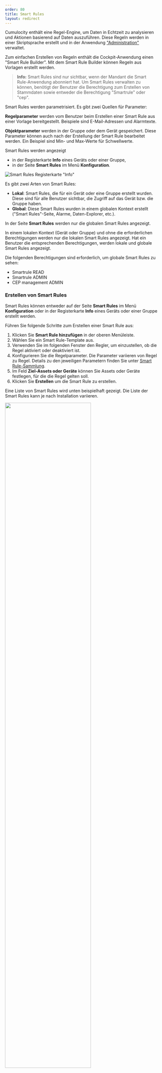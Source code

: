 ```yaml
---
order: 80
title: Smart Rules
layout: redirect
---
```



Cumulocity enthält eine Regel-Engine, um Daten in Echtzeit zu analysieren und Aktionen basierend auf Daten auszuführen. Diese Regeln werden in einer Skriptsprache erstellt und in der Anwendung ["Administration"](/guides/benutzerhandbuch/administration) verwaltet.

Zum einfachen Erstellen von Regeln enthält die Cockpit-Anwendung einen "Smart Rule Builder". Mit dem Smart Rule Builder können Regeln aus Vorlagen erstellt werden. 

>**Info:** Smart Rules sind nur sichtbar, wenn der Mandant die Smart Rule-Anwendung abonniert hat. Um Smart Rules verwalten zu können, benötigt der Benutzer die Berechtigung zum Erstellen von Stammdaten sowie entweder die Berechtigung "Smartrule" oder "cep".

Smart Rules werden parametrisiert. Es gibt zwei Quellen für Parameter:

**Regelparameter** werden vom Benutzer beim Erstellen einer Smart Rule aus einer Vorlage bereitgestellt. Beispiele sind E-Mail-Adressen und Alarmtexte.

**Objektparameter** werden in der Gruppe oder dem Gerät gespeichert. Diese Parameter können auch nach der Erstellung der Smart Rule bearbeitet werden. Ein Beispiel sind Min- und Max-Werte für Schwellwerte.

Smart Rules werden angezeigt

* in der Registerkarte **Info** eines Geräts oder einer Gruppe,
* in der Seite **Smart Rules** im Menü **Konfiguration**. 

![Smart Rules Registerkarte "Info"](/guides/images/benutzerhandbuch/cockpit-smartrule-info-tab.png)

Es gibt zwei Arten von Smart Rules:

- **Lokal**: Smart Rules, die für ein Gerät oder eine Gruppe erstellt wurden. Diese sind für alle Benutzer sichtbar, die Zugriff auf das Gerät bzw. die Gruppe haben.
- **Global**: Diese Smart Rules wurden in einem globalen Kontext erstellt ("Smart Rules"-Seite, Alarme, Daten-Explorer, etc.). 

In der Seite **Smart Rules** werden nur die globalen Smart Rules angezeigt. 

In einem lokalen Kontext (Gerät oder Gruppe) und ohne die erforderlichen Berechtigungen werden nur die lokalen Smart Rules angezeigt. Hat ein Benutzer die entsprechenden Berechtigungen, werden lokale und globale Smart Rules angezeigt.

Die folgenden Berechtigungen sind erforderlich, um globale Smart Rules zu sehen:

- Smartrule READ
- Smartrule ADMIN
- CEP management ADMIN

### <a name="create-rules"></a>Erstellen von Smart Rules

Smart Rules können entweder auf der Seite **Smart Rules** im Menü **Konfiguration** oder in der Registerkarte **Info** eines Geräts oder einer Gruppe erstellt werden.

Führen Sie folgende Schritte zum Erstellen einer Smart Rule aus:

1. Klicken Sie **Smart Rule hinzufügen** in der oberen Menüleiste. 
2. Wählen Sie ein Smart Rule-Template aus. 
3. Verwenden Sie im folgenden Fenster den Regler, um einzustellen, ob die Regel aktiviert oder deaktiviert ist. 
4. Konfigurieren Sie die Regelparameter. Die Parameter variieren von Regel zu Regel. Details zu den jeweiligen Parametern finden Sie unter [Smart Rule-Sammlung](/guides/benutzerhandbuch/cockpit#smart-rules-collection). 
5. Im Feld **Ziel-Assets oder Geräte** können Sie Assets oder Geräte festlegen, für die die Regel gelten soll.  
6. Klicken Sie **Erstellen** um die Smart Rule zu erstellen.

Eine Liste von Smart Rules wird unten beispielhaft gezeigt. Die Liste der Smart Rules kann je nach Installation variieren.

<img src="/guides/images/benutzerhandbuch/cockpit-global-smart-rules.png" name="Globale Smart Rules" style="width:75%;"/>

Wenn die Regel aktiviert und nicht für bestimmte Geräte angelegt wurde, ist die Regel nun für alle Geräte und Gruppen aktiv. 

Im nächsten Abschnitt erfahren Sie, wie Sie eine Smart Rule für bestimmte Objekte deaktivieren.

Um Irritationen vorzubeugen, werden deaktivierte Smart Rules nicht in Gruppenmenüs oder Gerätemenüs angezeigt. 

Smart Rules können mehrfach instanziiert werden.


### Aktivieren und Deaktivieren von Smart Rules

Smart Rules können für einzelne Objekte (Geräte oder Gruppen) eingeschaltet (aktiviert) oder abgeschaltet (deaktiviert) werden. Wenn beispielsweise ein Gerät zu viele Schwellwertalarme erzeugt, können Sie die Regel für dieses einzelne Objekt deaktivieren. Die Regel bleibt für alle anderen Objekte aktiv.

Um eine Smart Rule für eine Gruppe oder ein Gerät ein- oder abzuschalten, navigieren Sie zur Registerkarte "Info" für das Objekt und aktivieren/deaktivieren Sie die Regel über den Regler.

<img src="/guides/images/benutzerhandbuch/cockpit-smart-rule-activate.png" name="Smart Rule aktivieren/deaktivieren" style="width:100%;"/>

### Bearbeiten von Smart Rules

Um eine Smart Rule zu bearbeiten, öffnen Sie das Kontextmenü der Regel über das Menüsymbol und klicken Sie **Bearbeiten**.

### Duplizieren von Smart Rules

Um eine Smart Rule zu duplizieren, öffnen Sie das Kontextmenü der Regel über das Menüsymbol und klicken Sie **Duplizieren**. Bearbeiten Sie zumindest den Namen und klicken Sie **Änderungen speichern** um Ihre Angaben zu speichern.

### Löschen von Smart Rules

Um eine Smart Rule zu löschen, öffnen Sie das Kontextmenü der Regel über das Menüsymbol und klicken Sie **Löschen**.

### Fehlerbehebung bei Smart Rules

Um die Fehlersuche zu vereinfachen gibt es einen direkten Link von einer Smart Rule zum entsprechenden Echtzeitverarbeitungsmodul. Öffnen Sie das Kontextmenü der Regel über das Menüsymbol und klicken Sie **Quelltext ansehen**, um diese Option zu nutzen.

### Beispiel: Definieren von exakten Schwellwerten

Führen Sie folgende Schritte aus, um eine Schwellwertregel zu definieren:

1. Navigieren Sie im Menü **Gruppen** zu dem Objekt (Gruppe oder Gerät), auf welches Sie den Schwellwert anwenden möchten.
2. Wechseln Sie zur Registerkarte **Daten-Explorer**.
3. Wenn der Datenpunkt, der den Schwellwert festlegen soll, standardmäßig nicht sichtbar ist, wählen Sie **Datenpunkt hinzufügen** und fügen Sie einen Datenpunkt hinzu. Informationen zum Hinzufügen von Datenpunkten finden Sie unter  Daten-Explorer >[Hinzufügen von Datenpunkten](#add-data-points).
4. Öffnen Sie über das Menüsymbol das Kontextmenü für den entsprechenden Datenpunkt und klicken Sie **Smart Rule erstellen**. <br><br> <img src="/guides/images/benutzerhandbuch/cockpit-smart-rule-datapoint.png" name="Datenpunkt-Beispiel" style="width:75%;"/>
<br>
5. Wählen Sie die Smart Rule "Bei Schwellwertüberschreitung Alarm erzeugen". <br><br> <img src="/guides/images/benutzerhandbuch/cockpit-smart-rule-example.png" name="Smart Rule-Beispiel" style="width:50%;"/><br>
6. Geben Sie den minimalen und den maximalen Wert für den roten Bereich ein. Wenn der Messwert den roten Bereich betritt oder verlässt, wird ein KRITISCHER Alarm erzeugt bzw. gelöscht. Weitere Informationen finden Sie in der Beschreibung der Regel "Bei Messbereichsüberschreitung Alarm erzeugen" in der [Smart Rules-Sammlung](/guides/benutzerhandbuch/cockpit#smart-rules-collection).
7. Unter **Alarm erzeugen** können Sie optional den Alarmtyp und Alarmtext definieren.
8. Unter **Ziel-Assets oder Geräte** können Sie die Objekte auswählen, auf die diese Regel angewendet werden soll.
9. Klicken Sie **Erstellen** um die Smart Rule zu erstellen.

Die Regel wird automatisch aktiviert und Alarme werden angezeigt, wenn diese ausgelöst werden.


### Ausführen einer Regelkette

Smart Rules können ein neues Datenelement auf der Plattform erstellen. Die Schwellenregel erzeugt beispielsweise neue Alarme. Diese neuen Daten können durch ausgewählte Smart Rules weiterverarbeitet werden, zum Beispiel durch eine Regel "Bei Alarm  E-Mail senden". 

Mit diesem Mechanismus kann eine Kette von Smart Rules erstellt werden.

>**Info:** Berücksichtigen Sie beim Erstellen einer Regelkette, wie viele Daten diese erzeugt, um Überlastungen oder übermäßige Datenmengen zu vermeiden. 

